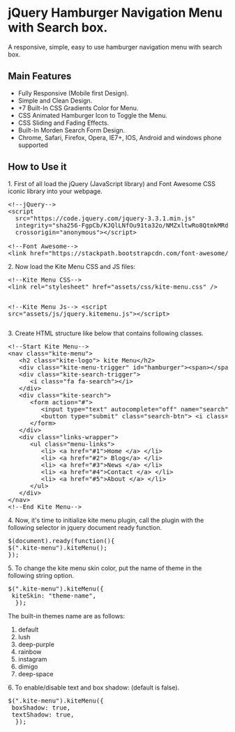 # jQuery Hamburger Navigation Menu with Search box.
A responsive, simple, easy to use hamburger navigation menu with search box.

## Main Features 
* Fully Responsive (Mobile first Design).
* Simple and Clean Design.
* +7 Built-In CSS Gradients Color for Menu.
* CSS Animated Hamburger Icon to Toggle the Menu.
* CSS Sliding and Fading Effects.
* Built-In Morden Search Form Design.
* Chrome, Safari, Firefox, Opera, IE7+, IOS, Android and windows phone supported
## How to Use it 

<p>
1. First of all load the jQuery (JavaScript library) and Font Awesome CSS iconic library into your webpage. 
</p>

<pre class="prettyprint" lang-html">
&lt;!--jQuery--&gt;
&lt;script
  src="https://code.jquery.com/jquery-3.3.1.min.js"
  integrity="sha256-FgpCb/KJQlLNfOu91ta32o/NMZxltwRo8QtmkMRdAu8="
  crossorigin="anonymous"&gt;&lt;/script&gt;
  
&lt;!--Font Awesome--&gt;
&lt;link href="https://stackpath.bootstrapcdn.com/font-awesome/4.7.0/css/font-awesome.min.css" rel="stylesheet" /&gt;
</pre>
<p>
2. Now load the Kite Menu CSS and JS files: 
</p>
<pre class="prettyprint" lang-html">
&lt;!--Kite Menu CSS--&gt;
&lt;link rel="stylesheet" href="assets/css/kite-menu.css" /&gt;

&lt;!--Kite Menu Js--&gt;
&lt;script src="assets/js/jquery.kitemenu.js"&gt;&lt;/script&gt;
</pre>

<p> 3. Create HTML structure like below that contains following classes. </p>

<pre class="prettyprint" lang-html">
&lt;!--Start Kite Menu--&gt;
&lt;nav class=&quot;kite-menu&quot;&gt;
   &lt;h2 class=&quot;kite-logo&quot;&gt; kite Menu&lt;/h2&gt;
   &lt;div class=&quot;kite-menu-trigger&quot; id=&quot;hamburger&quot;&gt;&lt;span&gt;&lt;/span&gt;&lt;/div&gt;
   &lt;div class=&quot;kite-search-trigger&quot;&gt;
      &lt;i class=&quot;fa fa-search&quot;&gt;&lt;/i&gt;
   &lt;/div&gt;
   &lt;div class=&quot;kite-search&quot;&gt;
      &lt;form action=&quot;#&quot;&gt;
         &lt;input type=&quot;text&quot; autocomplete=&quot;off&quot; name=&quot;search&quot; /&gt;
         &lt;button type=&quot;submit&quot; class=&quot;search-btn&quot;&gt; &lt;i class=&quot;fa fa-search&quot;&gt;&lt;/i&gt; &lt;/button&gt;
      &lt;/form&gt;
   &lt;/div&gt;
   &lt;div class=&quot;links-wrapper&quot;&gt;
      &lt;ul class=&quot;menu-links&quot;&gt;
         &lt;li&gt; &lt;a href=&quot;#1&quot;&gt;Home &lt;/a&gt; &lt;/li&gt;
         &lt;li&gt; &lt;a href=&quot;#2&quot;&gt; Blog&lt;/a&gt; &lt;/li&gt;
         &lt;li&gt; &lt;a href=&quot;#3&quot;&gt;News &lt;/a&gt; &lt;/li&gt;
         &lt;li&gt; &lt;a href=&quot;#4&quot;&gt;Contact &lt;/a&gt; &lt;/li&gt;
         &lt;li&gt; &lt;a href=&quot;#5&quot;&gt;About &lt;/a&gt; &lt;/li&gt;
      &lt;/ul&gt;
   &lt;/div&gt;
&lt;/nav&gt;
&lt;!--End Kite Menu--&gt;
</pre>
<p>
4. Now, it's time to initialize kite menu plugin, call the plugin with the following selector in jquery document ready function. 
</p>
<pre class="prettyprint" lang-js">
$(document).ready(function(){
$(".kite-menu").kiteMenu();
}); 
</pre>

<p>
5. To change the kite menu skin color, put the name of theme in the following string option. 
</p>

<pre class="prettyprint" lang-js">
$(".kite-menu").kiteMenu({
 kiteSkin: "theme-name",
  });
</pre>
<p> The built-in themes name are as follows: </p>
<ol>
<li> default</li>
<li> lush</li>
<li> deep-purple</li>
<li> rainbow</li>
<li> instagram</li>
<li> dimigo</li>
<li> deep-space</li>
</ol>
<p>
6. To enable/disable text and box shadow: (default is false). 
</p>
			
<pre class="prettyprint" lang-js">
$(".kite-menu").kiteMenu({
 boxShadow: true,
 textShadow: true, 
  });
</pre>
